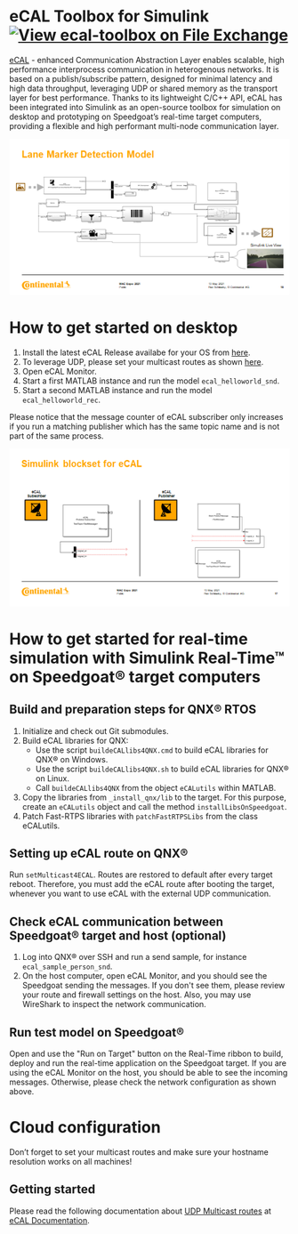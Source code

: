 # eCAL Toolbox for Simulink [![View ecal-toolbox on File Exchange](https://www.mathworks.com/matlabcentral/images/matlab-file-exchange.svg)](https://www.mathworks.com/matlabcentral/fileexchange/92825-ecal-toolbox)
[eCAL](https://github.com/eclipse-ecal/ecal) - enhanced Communication Abstraction Layer enables scalable, high performance interprocess communication in heterogenous networks. It is based on a publish/subscribe pattern, designed for minimal latency and high data throughput, leveraging UDP or shared memory as the transport layer for best performance. Thanks to its lightweight C/C++ API, eCAL has been integrated into Simulink as an open-source toolbox for simulation on desktop and prototyping on Speedgoat’s real-time target computers, providing a flexible and high performant multi-node communication layer.

![LaneMarkerExample](images/LaneMarkerExample.png "Lane Marker Detection Model")

# How to get started on desktop
1. Install the latest eCAL Release availabe for your OS from [here](https://github.com/eclipse-ecal/ecal/releases).
2. To leverage UDP, please set your multicast routes as shown [here](https://eclipse-ecal.github.io/ecal/getting_started/cloud.html).
3. Open eCAL Monitor.
4. Start a first MATLAB instance and run the model `ecal_helloworld_snd`.
5. Start a second MATLAB instance and run the model `ecal_helloworld_rec`.

Please notice that the message counter of eCAL subscriber only increases if you run a matching publisher which has the same topic name and is not part of the same process.

![SimulinkBlockseteCAL](images/SimulinkBlockseteCAL.png "Simulink Blockset for eCAL")

# How to get started for real-time simulation with Simulink Real-Time™ on Speedgoat® target computers
## Build and preparation steps for QNX® RTOS
1. Initialize and check out Git submodules.
2. Build eCAL libraries for QNX:
    - Use the script `buildeCALlibs4QNX.cmd` to build eCAL libraries for QNX® on Windows.
    - Use the script `buildeCALlibs4QNX.sh` to build eCAL libraries for QNX® on Linux.
    - Call `buildeCALlibs4QNX` from the object `eCALutils` within MATLAB.
3. Copy the libraries from `_install_qnx/lib` to the target. For this purpose, create an `eCALutils` object and call the method `installLibsOnSpeedgoat`.
4. Patch Fast-RTPS libraries with `patchFastRTPSLibs` from the class eCALutils.

## Setting up eCAL route on QNX®
Run `setMulticast4ECAL`. Routes are restored to default after every target reboot. Therefore, you must add the eCAL route after booting the target, whenever you want to use eCAL with the external UDP communication.

## Check eCAL communication between Speedgoat® target and host (optional)
1. Log into QNX® over SSH and run a send sample, for instance `ecal_sample_person_snd`.
2. On the host computer, open eCAL Monitor, and you should see the Speedgoat sending the messages. If you don't see them, please review your route and firewall settings on the host. Also, you may use WireShark to inspect the network communication.

## Run test model on Speedgoat®
Open and use the "Run on Target" button on the Real-Time ribbon to build, deploy and run the real-time application on the Speedgoat target. If you are using the eCAL Monitor on the host, you should be able to see the incoming messages. Otherwise, please check the network configuration as shown above.

# Cloud configuration
Don’t forget to set your multicast routes and make sure your hostname resolution works on all machines!

## Getting started
Please read the following documentation about [UDP Multicast routes](https://eclipse-ecal.github.io/ecal/getting_started/cloud.html#getting-started-cloud) at [eCAL Documentation](https://eclipse-ecal.github.io/ecal/index.html).
